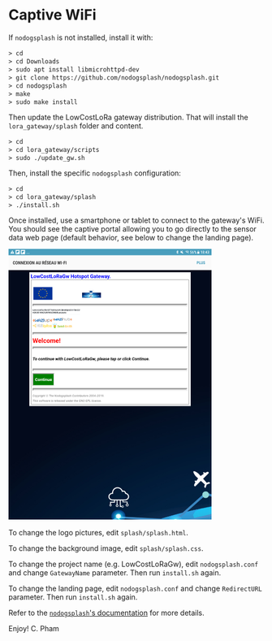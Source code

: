 Captive WiFi
============

If `nodogsplash` is not installed, install it with:

	> cd
	> cd Downloads
	> sudo apt install libmicrohttpd-dev
	> git clone https://github.com/nodogsplash/nodogsplash.git
	> cd nodogsplash
	> make
	> sudo make install

Then update the LowCostLoRa gateway distribution. That will install the `lora_gateway/splash` folder and content.

	> cd
	> cd lora_gateway/scripts
	> sudo ./update_gw.sh
	
Then, install the specific `nodogsplash` configuration:

	> cd
	> cd lora_gateway/splash
	> ./install.sh
	
Once installed, use a smartphone or tablet to connect to the gateway's WiFi. You should see the captive portal allowing you to go directly to the sensor data web page (default behavior, see below to change the landing page).

<img src="./captive_portal.png" width="400">

To change the logo pictures, edit `splash/splash.html`.

To change the background image, edit `splash/splash.css`.

To change the project name (e.g. LowCostLoRaGw), edit `nodogsplash.conf` and change `GatewayName` parameter. Then run `install.sh` again.

To change the landing page, edit `nodogsplash.conf` and change `RedirectURL` parameter. Then run `install.sh` again.

Refer to the [`nodogsplash`'s documentation](https://nodogsplashdocs.readthedocs.io/_/downloads/en/stable/pdf/) for more details.

Enjoy!
C. Pham		